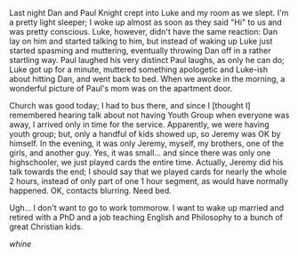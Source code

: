Last night Dan and Paul Knight crept into Luke and my room as we slept.  I'm a pretty light sleeper; I woke up almost as soon as they said "Hi" to us and was pretty conscious.  Luke, however, didn't have the same reaction: Dan lay on him and started talking to him, but instead of waking up Luke just started spasming and muttering, eventually throwing Dan off in a rather startling way.  Paul laughed his very distinct Paul laughs, as only he can do; Luke got up for a minute, muttered something apologetic and Luke-ish about hitting Dan, and went back to bed.  When we awoke in the morning, a wonderful picture of Paul's mom was on the apartment door.

Church was good today; I had to bus there, and since I [thought I] remembered hearing talk about not having Youth Group when everyone was away, I arrived only in time for the service.  Apparently, we were having youth group; but, only a handful of kids showed up, so Jeremy was OK by himself.  In the evening, it was only Jeremy, myself, my brothers, one of the girls, and another guy.  Yes, it was small... and since there was only one highschooler, we just played cards the entire time.  Actually, Jeremy did his talk towards the end; I should say that we played cards for nearly the whole 2 hours, instead of only part of one 1 hour segment, as would have normally happened.  OK, contacts blurring.  Need bed.

Ugh... I don't want to go to work tommorow.  I want to wake up married and retired with a PhD and a job teaching English and Philosophy to a bunch of great Christian kids.

*whine*